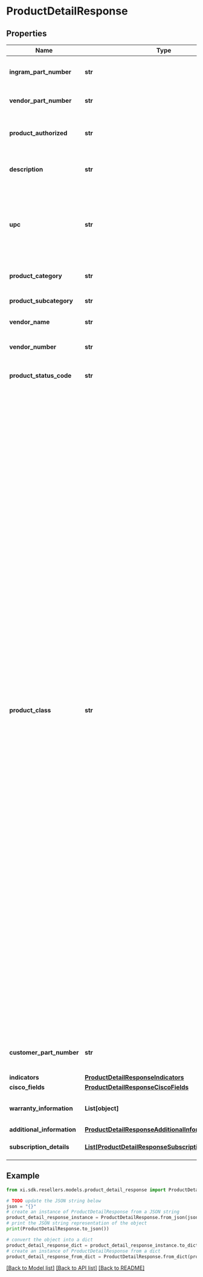 # ProductDetailResponse


## Properties

Name | Type | Description | Notes
------------ | ------------- | ------------- | -------------
**ingram_part_number** | **str** | Ingram Micro unique part number for the product. | [optional] 
**vendor_part_number** | **str** | Vendor’s part number for the product. | [optional] 
**product_authorized** | **str** | String that indicates whether a product is authorized. | [optional] 
**description** | **str** | The description given for the product. | [optional] 
**upc** | **str** | The UPC code for the product. Consists of 12 numeric digits that are uniquely assigned to each trade item. | [optional] 
**product_category** | **str** | The category of the product. | [optional] 
**product_subcategory** | **str** | The sub-category of the product. | [optional] 
**vendor_name** | **str** | Vendor name for the order. | [optional] 
**vendor_number** | **str** | Vendor number that identifies the product. | [optional] 
**product_status_code** | **str** | Status code of the product. | [optional] 
**product_class** | **str** | Indicates whether the product is directly shipped from the vendor’s warehouse or if the product ships from Ingram Micro’s warehouse. Class Codes are Ingram classifications on how skus are stocked A &#x3D; Product that is stocked usually in all IM warehouses and replenished on a regular basis. B &#x3D; Product that is stocked in limited IM warehouses and replenished on a regular basis C &#x3D; Product that is stocked in fewer IM warehouses and replenished on a regular basis. D &#x3D; Product that Ingram Micro has elected to discontinue. E &#x3D; Product that will be phased out later, according to the vendor. You may not want to replenish this product, but instead sell down what is in stock. F &#x3D; Product that we carry for a specific customer or supplier under a contractual agreement. N &#x3D; New Sku. Classification before first receipt O &#x3D; Discontinued product to be liquidated S&#x3D; Order for Specialized Demand (Order to backorder) X&#x3D; direct ship from Vendor V &#x3D; product that vendor has elected to discontinue. | [optional] 
**customer_part_number** | **str** | Reseller / end-user’s part number for the product. | [optional] 
**indicators** | [**ProductDetailResponseIndicators**](ProductDetailResponseIndicators.md) |  | [optional] 
**cisco_fields** | [**ProductDetailResponseCiscoFields**](ProductDetailResponseCiscoFields.md) |  | [optional] 
**warranty_information** | **List[object]** | Warranty information related to the product. | [optional] 
**additional_information** | [**ProductDetailResponseAdditionalInformation**](ProductDetailResponseAdditionalInformation.md) |  | [optional] 
**subscription_details** | [**List[ProductDetailResponseSubscriptionDetailsInner]**](ProductDetailResponseSubscriptionDetailsInner.md) | Subscription product Details | [optional] 

## Example

```python
from xi.sdk.resellers.models.product_detail_response import ProductDetailResponse

# TODO update the JSON string below
json = "{}"
# create an instance of ProductDetailResponse from a JSON string
product_detail_response_instance = ProductDetailResponse.from_json(json)
# print the JSON string representation of the object
print(ProductDetailResponse.to_json())

# convert the object into a dict
product_detail_response_dict = product_detail_response_instance.to_dict()
# create an instance of ProductDetailResponse from a dict
product_detail_response_from_dict = ProductDetailResponse.from_dict(product_detail_response_dict)
```
[[Back to Model list]](../README.md#documentation-for-models) [[Back to API list]](../README.md#documentation-for-api-endpoints) [[Back to README]](../README.md)


